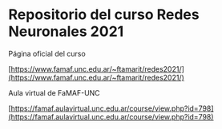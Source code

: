 # Repositorio del curso **Redes Neuronales 2021**

Página oficial del curso

  [https://www.famaf.unc.edu.ar/~ftamarit/redes2021/](https://www.famaf.unc.edu.ar/~ftamarit/redes2021/)
  
Aula virtual de FaMAF-UNC

  [https://famaf.aulavirtual.unc.edu.ar/course/view.php?id=798](https://famaf.aulavirtual.unc.edu.ar/course/view.php?id=798)
